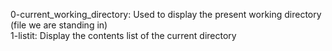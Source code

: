 0-current_working_directory: Used to display the present working directory (file we are standing in)   
1-listit: Display the contents list of the current directory

